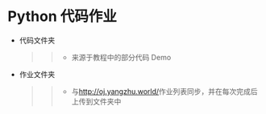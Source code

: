# Python 代码作业
* 代码文件夹
    >> + 来源于教程中的部分代码 Demo
* 作业文件夹
    >> + 与<http://oj.yangzhu.world/>作业列表同步，并在每次完成后上传到文件夹中
